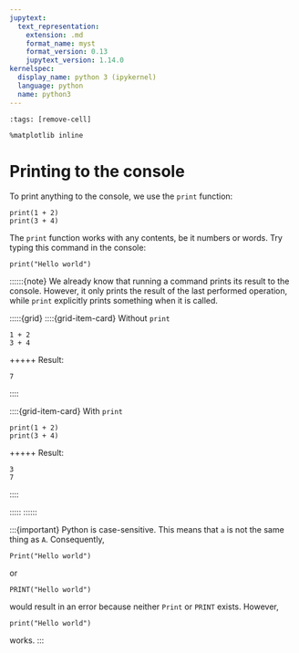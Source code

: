 ```yaml
---
jupytext:
  text_representation:
    extension: .md
    format_name: myst
    format_version: 0.13
    jupytext_version: 1.14.0
kernelspec:
  display_name: python 3 (ipykernel)
  language: python
  name: python3
---
```


```{code-cell} ipython3
:tags: [remove-cell]

%matplotlib inline
```

# Printing to the console

To print anything to the console, we use the `print` function:

```{code-cell} ipython3
print(1 + 2)
print(3 + 4)
```

The `print` function works with any contents, be it numbers or words. Try typing this command in the console:

```{code-cell} ipython3
print("Hello world")
```


::::::{note}
We already know that running a command prints its result to the console. However, it only prints the result of the last performed operation, while `print` explicitly prints something when it is called.

:::::{grid}
::::{grid-item-card} Without `print`
```
1 + 2
3 + 4
```
+++++
Result:
```
7
```
::::

::::{grid-item-card} With `print`
```
print(1 + 2)
print(3 + 4)
```
+++++
Result:
```
3
7
```
::::

:::::
::::::

:::{important}
Python is case-sensitive. This means that `a` is not the same thing as `A`. Consequently,

```
Print("Hello world")
```

or

```
PRINT("Hello world")
```

would result in an error because neither `Print` or `PRINT` exists. However,

```
print("Hello world")
```

works.
:::
